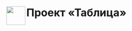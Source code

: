 # Проект «Таблица» <img align="left" width="50" height="50" src="https://www.clipartmax.com/png/middle/183-1834729_little-table-grid-comments-table-icon.png">

